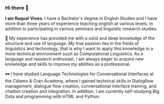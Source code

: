 ### Hi there 👋


<b>I am Raquel Vives</b>. I have a Bachelor's degree in English Studies and I have more than three years of experience teaching english at various levels, in addition to participating in various seminars and linguistic research studies. 

💼 My experience has provided me with a solid and deep knowledge of the structure and use of language. My true passion lies in the fields of linguistics and technology, that is why I want to apply this knowledge in a more technical environment such as Computational Linguistics. As a language and research enthusiast, I am always eager to acquire new knowledge and skills to improve my abilities as a professional.

🕶 I have studied Language Technologies for Conversational Interfaces at the Cálamo & Cran Academy, where I gained technical skills in Dialogflow management, dialogue flow creation, conversational interface training, and chatbot creation and integration. In addition, I am currently self-studying Big Data and programming with HTML and Python. 


